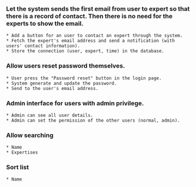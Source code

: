 ### Let the system sends the first email from user to expert so that there is a record of contact. Then there is no need for the experts to show the email.
	* Add a button for an user to contact an expert through the system.
	* Fetch the expert's email address and send a notification (with users' contact information).
	* Store the connection (user, expert, time) in the database.

### Allow users reset password themselves.
	* User press the "Password reset" button in the login page.
	* System generate and update the password.
	* Send to the user's email address.

### Admin interface for users with admin privilege.
	* Admin can see all user details.
	* Admin can set the permission of the other users (normal, admin).

### Allow searching
	* Name
	* Expertises

### Sort list
	* Name

